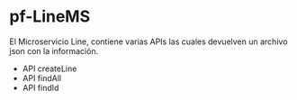 # pf-LineMS

El Microservicio Line, contiene varias APIs las cuales devuelven un archivo json con la información.

- API createLine
- API findAll
- API findId
